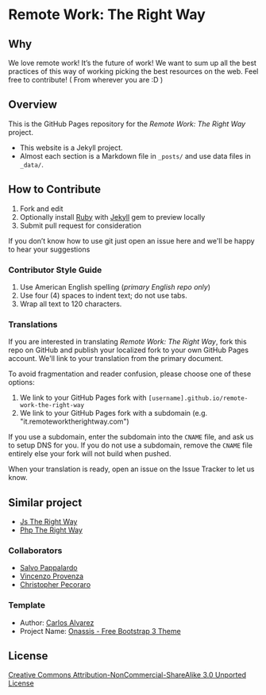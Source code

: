 # Remote Work: The Right Way

## Why
We love remote work! It’s the future of work!
We want to sum up all the best practices of this way of working picking the best resources on the web.
Feel free to contribute! ( From wherever you are :D )

## Overview
This is the GitHub Pages repository for the _Remote Work: The Right Way_ project.

* This website is a Jekyll project.
* Almost each section is a Markdown file in `_posts/` and use data files in `_data/`.

## How to Contribute
1. Fork and edit
2. Optionally install [Ruby](https://rvm.io/rvm/install/) with [Jekyll](https://github.com/mojombo/jekyll/) gem to
preview locally
3. Submit pull request for consideration

If you don’t know how to use git just open an issue here and we'll be happy to hear your suggestions 

### Contributor Style Guide
1. Use American English spelling (*primary English repo only*)
2. Use four (4) spaces to indent text; do not use tabs.
3. Wrap all text to 120 characters.

### Translations
If you are interested in translating _Remote Work: The Right Way_, fork this repo on GitHub and publish your
localized fork to your own GitHub Pages account. We'll link to your translation from the primary document.

To avoid fragmentation and reader confusion, please choose one of these options:

1. We link to your GitHub Pages fork with `[username].github.io/remote-work-the-right-way`
2. We link to your GitHub Pages fork with a subdomain (e.g. "it.remoteworktherightway.com")

If you use a subdomain, enter the subdomain into the `CNAME` file, and ask us to setup DNS for you. If you do not use
a subdomain, remove the `CNAME` file entirely else your fork will not build when pushed.

When your translation is ready, open an issue on the Issue Tracker to let us know.

## Similar project
* [Js The Right Way](http://jstherightway.org/)
* [Php The Right Way](http://www.phptherightway.com/)

### Collaborators
* [Salvo Pappalardo](https://github.com/xantrix)
* [Vincenzo Provenza](https://github.com/vikey89)
* [Christopher Pecoraro](https://github.com/chrispecoraro)

### Template
* Author: [Carlos Alvarez](http://alvarez.is)
* Project Name: [Onassis - Free Bootstrap 3 Theme](http://usebootstrap.com/theme/onassis)

## License
[Creative Commons Attribution-NonCommercial-ShareAlike 3.0 Unported License](http://creativecommons.org/licenses/by-nc-sa/3.0/)
